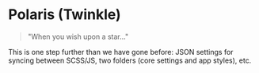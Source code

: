 # Polaris (Twinkle)

> "When you wish upon a star..."

This is one step further than we have gone before: JSON settings for syncing between SCSS/JS, two folders (core settings and app styles), etc.